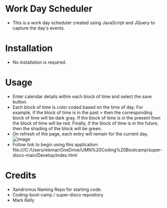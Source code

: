 # Work Day Scheduler
* This is a work day scheduler created using JavaScript and JQuery to capture the day's events.
# Installation
* No installation is required.
# Usage
* Enter calendar details within each block of time and select the save button. 
* Each block of time is color coded based on the time of day. For example, if the block of time is in the past > then the corresponding block of time will be dark gray. If the block of time is in the present then the block of time will be red. Finally, if the block of time is in the future, then the shading of the block will be green. 
* On refresh of the page, each entry will remain for the current day. 
![image](https://user-images.githubusercontent.com/108310217/183535470-b073625e-360b-46b2-9ae1-c87108cca23e.png)
* Follow link to begin using this application: file:///C:/Users/mkmar/OneDrive/UMN%20Coding%20Bootcamp/super-disco-main/Develop/index.html
# Credits
* Xandromus Naming Repo for starting code.
* Coding-boot-camp / super-disco repository
* Mark Kelly

